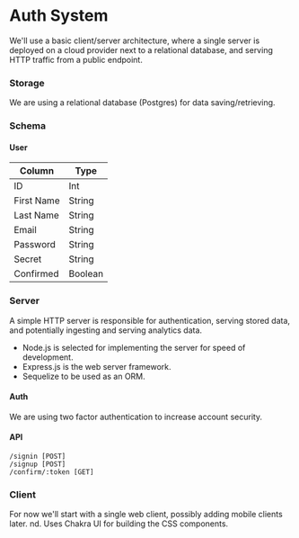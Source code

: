 # Auth System
We'll use a basic client/server architecture, where a single server is deployed on a cloud provider next to a relational database, and serving HTTP traffic from a public endpoint.

### Storage
We are using a relational database (Postgres) for data saving/retrieving.

### Schema

#### User
| Column      |    Type     |
| ----------- | ----------- |
| ID          |   Int       |
| First Name  |   String    |
| Last Name   |   String    |
| Email       |   String    |
| Password    |   String    |
| Secret      |   String    |
| Confirmed   |   Boolean   |

### Server
A simple HTTP server is responsible for authentication, serving stored data, and potentially ingesting and serving analytics data.

- Node.js is selected for implementing the server for speed of development.
- Express.js is the web server framework.
- Sequelize to be used as an ORM.

#### Auth
We are using two factor authentication to increase account security.

#### API
```
/signin [POST]
/signup [POST]
/confirm/:token [GET]
```

### Client
For now we'll start with a single web client, possibly adding mobile clients later.
nd. Uses Chakra UI for building the CSS components.

